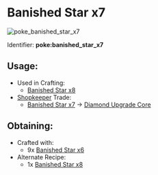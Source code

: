 # Banished Star x7

![poke\_banished\_star\_x7](https://github.com/ItsMePok/PFE/assets/136857747/e0337db4-d1bf-4f26-9069-27e5fb534a76)

Identifier: **poke:banished\_star\_x7**

## Usage:

* Used in Crafting:
  * [Banished Star x8](https://pfewiki.gitbook.io/home/items/banished-stars/banished-star-x8)
* [Shopkeeper](https://github.com/ItsMePok/PFE/wiki/Shopkeeper) Trade:
  * [Banished Star x7](https://pfewiki.gitbook.io/home/items/banished-stars/banished-star-x7) -> [Diamond Upgrade Core](https://github.com/ItsMePok/PFE/wiki/Diamond-Upgrade-Core)

## Obtaining:

* Crafted with:
  * 9x [Banished Star x6](https://pfewiki.gitbook.io/home/items/banished-stars/banished-star-x6)
* Alternate Recipe:
  * 1x [Banished Star x8](https://pfewiki.gitbook.io/home/items/banished-stars/banished-star-x8)
